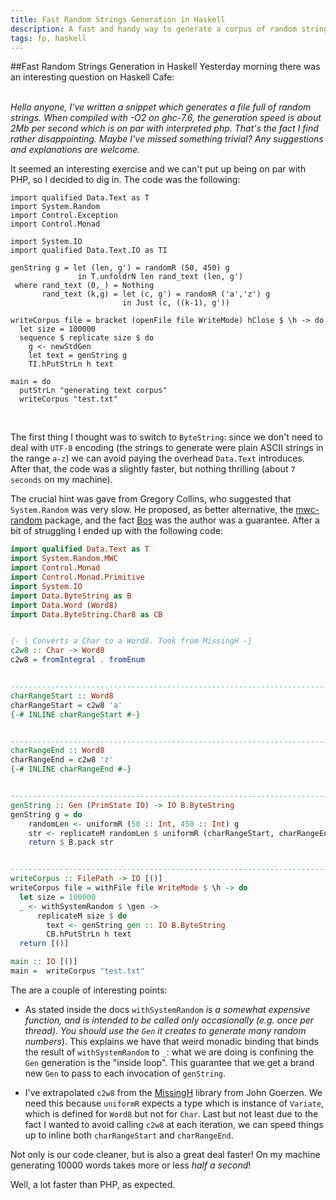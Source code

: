 ```yaml
---
title: Fast Random Strings Generation in Haskell
description: A fast and handy way to generate a corpus of random strings.
tags: fp, haskell
---
```


##Fast Random Strings Generation in Haskell
Yesterday morning there was an interesting question on Haskell Cafe:

<div markdown="1">
<br>
<em>
Hello anyone,
I've written a snippet which generates a file full of random strings. When
compiled with -O2 on ghc-7.6, the generation speed is about 2Mb per second
which is on par with interpreted php. That's the fact I find rather
disappointing. Maybe I've missed something trivial? Any suggestions and
explanations are welcome.</em>

It seemed an interesting exercise and we can't put up being on par with
PHP, so I decided to dig in. The code was the following:

~~~~~{.haskell}
import qualified Data.Text as T
import System.Random
import Control.Exception
import Control.Monad

import System.IO
import qualified Data.Text.IO as TI

genString g = let (len, g') = randomR (50, 450) g
               in T.unfoldrN len rand_text (len, g')
 where rand_text (0,_) = Nothing
       rand_text (k,g) = let (c, g') = randomR ('a','z') g
                         in Just (c, ((k-1), g'))

writeCorpus file = bracket (openFile file WriteMode) hClose $ \h -> do
  let size = 100000
  sequence $ replicate size $ do
    g <- newStdGen
    let text = genString g
    TI.hPutStrLn h text

main = do
  putStrLn "generating text corpus"
  writeCorpus "test.txt"
~~~~~

</div>
<br>

The first thing I thought was to switch to ```ByteString```: since we don't
need to deal with ```UTF-8``` encoding (the strings to generate were plain
ASCII strings in the range ```a-z```) we can avoid paying the overhead
```Data.Text``` introduces. After that, the code was a slightly faster, but
nothing thrilling (about ```7 seconds``` on my machine).

The crucial hint was gave from Gregory Collins, who suggested that
```System.Random``` was very slow. He proposed, as better alternative, the
[mwc-random](http://hackage.haskell.org/package/mwc-random-0.12.0.1) package,
and the fact [Bos](http://www.serpentine.com/blog/) was the author was a
guarantee. After a bit of struggling I ended up with the following code:

```Haskell
import qualified Data.Text as T
import System.Random.MWC
import Control.Monad
import Control.Monad.Primitive
import System.IO
import Data.ByteString as B
import Data.Word (Word8)
import Data.ByteString.Char8 as CB


{- | Converts a Char to a Word8. Took from MissingH -}
c2w8 :: Char -> Word8
c2w8 = fromIntegral . fromEnum


------------------------------------------------------------------------------
charRangeStart :: Word8
charRangeStart = c2w8 'a'
{-# INLINE charRangeStart #-}


------------------------------------------------------------------------------
charRangeEnd :: Word8
charRangeEnd = c2w8 'z'
{-# INLINE charRangeEnd #-}


------------------------------------------------------------------------------
genString :: Gen (PrimState IO) -> IO B.ByteString
genString g = do
    randomLen <- uniformR (50 :: Int, 450 :: Int) g
    str <- replicateM randomLen $ uniformR (charRangeStart, charRangeEnd) g
    return $ B.pack str


------------------------------------------------------------------------------
writeCorpus :: FilePath -> IO [()]
writeCorpus file = withFile file WriteMode $ \h -> do
  let size = 100000
  _ <- withSystemRandom $ \gen ->
      replicateM size $ do
        text <- genString gen :: IO B.ByteString
        CB.hPutStrLn h text
  return [()]

main :: IO [()]
main =  writeCorpus "test.txt"
```

The are a couple of interesting points:

* As stated inside the docs ```withSystemRandom``` _is a somewhat
  expensive function, and is intended to be called only occasionally (e.g.
  once per thread). You should use the ```Gen``` it creates to generate
  many random numbers_). This explains we have that weird monadic binding
  that binds the result of ```withSystemRandom``` to ```_```: what we are
  doing is confining the ```Gen``` generation is the "inside loop". This
  guarantee that we get a brand new ```Gen``` to pass to each invocation
  of ```genString```.

* I've extrapolated ```c2w8``` from the
  [MissingH](http://hackage.haskell.org/package/MissingH-1.1.1.0)
  library from John Goerzen. We need this because ```uniformR``` expects a type
  which is instance of ```Variate```, which is defined for ```Word8``` but
  not for ```Char```. Last but not least due to the fact I wanted to avoid
  calling ```c2w8``` at each iteration, we can speed things up to inline
  both ```charRangeStart``` and ```charRangeEnd```.

Not only is our code cleaner, but is also a great deal faster! On my machine
generating 10000 words takes more or less *half a second*!

Well, a lot faster than PHP, as expected.
